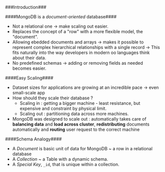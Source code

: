###Introduction###

####MongoDB is a <em>document-oriented</em> database####

<ul>
    <li>Not a relational one -> make scaling out easier.</li>
    <li>Replaces the concept of a "row" with a more flexible model, the "document".</li>
    <li>Allowing ebedded documents and arrays -> makes it possible to represent complex hierarchical relationships with a single record -> This fits naturally into the way developers in modern oo languages think about their data.</li>
    <li>No predefined schemas -> adding or removing fields as needed becomes easier.</li>
</ul>

####Easy Scaling####

<ul>
    <li>Dataset sizes for applications are growing at an incredible pace -> even small-scale app</li>
    <li>How should they scale their database ?
        <ul>
            <li>Scaling in : getting a bigger machine - least resistance, but expensive and constraint by physical limit.</li>
            <li>Scaling out : partitioning data across more machines.</li>
        </ul>    
    </li>
    <li>MongoDB was designed to scale out : automatically takes care of <strong>balancing data</strong> and <strong>load across cluster</strong>, <strong>redistributing</strong> documents automatically and <strong>routing</strong> user request to the correct machine
    </li>
</ul>

####Schema Analogy####

<ul>
    <li>A <em>Document</em> is basic unit of data for MongoDB ~ a row in a relational database</li>
    <li>A <em>Collection</em> ~ a Table with a dynamic schema.</li>
    <li>A <em>Special Key</em>, <code>_id</code>, that is unique within a collection.</li>
</ul>
